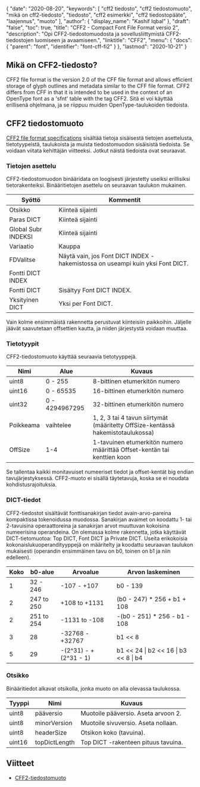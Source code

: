 {
  "date": "2020-08-20",
  "keywords": [
"cff2 tiedosto",
"cff2 tiedostomuoto",
"mikä on cff2-tiedosto",
"tiedosto",
"cff2 esimerkki",
"cff2 tiedostopääte",
"laajennus",
"muoto"
],
  "author": {
    "display_name": "Kashif Iqbal"
},
  "draft": "false",
  "toc": true,
  "title": "CFF2 - Compact Font File Format versio 2",
  "description": "Opi CFF2-tiedostomuodosta ja sovellusliittymistä CFF2-tiedostojen luomiseen ja avaamiseen.",
  "linktitle": "CFF2",
  "menu": {
    "docs": {
      "parent": "font",
      "identifier": "font-cff-fi2"
}
},
  "lastmod": "2020-10-21"
}

## Mikä on CFF2-tiedosto?

CFF2 file format is the version 2.0 of the CFF file format and allows efficient storage of glyph outlines and metadata similar to the CFF file format. CFF2 differs from CFF in that it is intended to be used in the context of an OpenType font as a 'sfnt' table with the tag CFF2. Sitä ei voi käyttää erillisenä ohjelmana, ja se riippuu muiden OpenType-taulukoiden tiedoista.

## CFF2 tiedostomuoto

[CFF2 file format specifications](https://learn.microsoft.com/en-us/typography/opentype/spec/cff2) sisältää tietoja sisäisestä tietojen asettelusta, tietotyypeistä, taulukoista ja muista tiedostomuodon sisäisistä tiedoista. Se voidaan viitata kehittäjän viitteeksi. Jotkut näistä tiedoista ovat seuraavat.

### Tietojen asettelu

CFF2-tiedostomuodon binääridata on loogisesti järjestetty useiksi erillisiksi tietorakenteiksi. Binääritietojen asettelu on seuraavan taulukon mukainen.

|Syöttö |Kommentit|
---|---|
|Otsikko |Kiinteä sijainti|
|Paras DICT| Kiinteä sijainti|
|Global Subr INDEKSI| Kiinteä sijainti|
|Variaatio |Kauppa|
|FDValitse |Näytä vain, jos Font DICT INDEX -hakemistossa on useampi kuin yksi Font DICT.|
|Fontti DICT INDEX ||
|Fontti DICT| Sisältyy Font DICT INDEX.|
|Yksityinen DICT| Yksi per Font DICT.|

Vain kolme ensimmäistä rakennetta perustuvat kiinteisiin paikkoihin. Jäljelle jäävät saavutetaan offsettien kautta, ja niiden järjestystä voidaan muuttaa.

### Tietotyypit

CFF2-tiedostomuoto käyttää seuraavia tietotyyppejä.

|Nimi |Alue |Kuvaus|
---|---|---|
|uint8 |0 - 255 |8-bittinen etumerkitön numero|
|uint16 |0 - 65535| 16-bittinen etumerkitön numero|
|uint32 |0 - 4294967295| 32-bittinen etumerkitön numero|
|Poikkeama |vaihtelee| 1, 2, 3 tai 4 tavun siirtymät (määritetty OffSize-kentässä hakemistotaulukossa)|
|OffSize |1-4| 1-tavuinen etumerkitön numero määrittää Offset-kentän tai kenttien koon|

Se tallentaa kaikki monitavuiset numeeriset tiedot ja offset-kentät big endian tavujärjestyksessä. CFF2-muoto ei sisällä täytetavuja, koska se ei noudata kohdistusrajoituksia.

### DICT-tiedot

CFF2-tiedostot sisältävät fonttisanakirjan tiedot avain-arvo-pareina kompaktissa tokenoidussa muodossa. Sanakirjan avaimet on koodattu 1- tai 2-tavuisina operaattoreina ja sanakirjan arvot muuttuvan kokoisina numeerisina operandeina. On olemassa kolme rakennetta, jotka käyttävät DICT-tietomuotoa: Top DICT, Font DICT ja Private DICT. Useita erikokoisia kokonaislukuoperandityyppejä on määritelty ja koodattu seuraavan taulukon mukaisesti (operandin ensimmäinen tavu on b0, toinen on b1 ja niin edelleen).

|Koko |b0-alue |Arvoalue |Arvon laskeminen|
---|---|---|---|
|1 |32 - 246| -107 - +107 |b0 - 139|
|2	|247 to 250|	+108 to +1131	|(b0 - 247) * 256 + b1 + 108|
|2	|251 to 254|	-1131 to -108|	-(b0 - 251) * 256 - b1 - 108|
|3 |28| -32768 - +32767| b1 << 8 | b2|
|5 |29| -(2^31) - +(2^31 - 1)| b1 << 24 \| b2 << 16 \| b3 << 8 \| b4|

### Otsikko

Binääritiedot alkavat otsikolla, jonka muoto on alla olevassa taulukossa.

|Tyyppi |Nimi |Kuvaus|
---|---|---|
|uint8| pääversio| Muotoile pääversio. Aseta arvoon 2.|
|uint8| minorVersion| Muotoile sivuversio. Aseta nollaan.|
|uint8| headerSize| Otsikon koko (tavuina).|
|uint16| topDictLength| Top DICT -rakenteen pituus tavuina.|

## Viitteet

 * [CFF2-tiedostomuoto](https://learn.microsoft.com/en-us/typography/opentype/spec/cff2)

